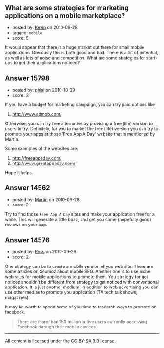 ## What are some strategies for marketing applications on a mobile marketplace?

- posted by: [Kevin](https://stackexchange.com/users/-1/696-kevin) on 2010-09-28
- tagged: `mobile`
- score: 5

It would appear that there is a huge market out there for small mobile applications.  Obviously this is both good and bad.  There is a lot of potential, as well as lots of noise and competition.  What are some strategies for start-ups to get their applications noticed?


## Answer 15798

- posted by: [phlai](https://stackexchange.com/users/-1/5133-phlai) on 2010-10-29
- score: 3

If you have a budget for marketing campaign, you can try paid options like

 1. http://www.admob.com/

Otherwise, you can try free alternative by providing a free (lite) version to users to try. Definitely, for you to market the free (lite) version you can try to promote your apps at those 'Free App A Day' website that is mentioned by Martin.

Some examples of the websites are:

 1. http://freeappaday.com/
 2. http://www.greatappaday.com/

Hope it helps.




## Answer 14562

- posted by: [Martin](https://stackexchange.com/users/-1/4248-martin) on 2010-09-28
- score: 2

Try to find those `Free App A Day` sites and make your application free for a while.  This will generate a little buzz, and get you some (hopefully good) reviews on your app.


## Answer 14576

- posted by: [Ross](https://stackexchange.com/users/-1/1390-ross) on 2010-09-29
- score: 2

One strategy can be to create a mobile version of you web site. There are some articles on Seomoz about mobile SEO. Another one is to use niche web sites for mobile applications to promote them. You strategy for get noticed shouldn't be different from strategy to get noticed with conventional application. It is just another medium. In addition to web advertising you can use other medias to promote you application (TV tech talk shows, magazines). 

It may be worth to spend some of you time to research ways to promote on facebook. 

> There are more than 150 million active users currently accessing Facebook through their mobile devices. 



---

All content is licensed under the [CC BY-SA 3.0 license](https://creativecommons.org/licenses/by-sa/3.0/).
